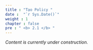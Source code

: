```yaml
---
title : "Tạo Policy "
date :  "`r Sys.Date()`" 
weight : 1 
chapter : false
pre : " <b> 2.1 </b> "
---
```



<!-- Content under development. Check back later! -->

*Content is currently under construction.*